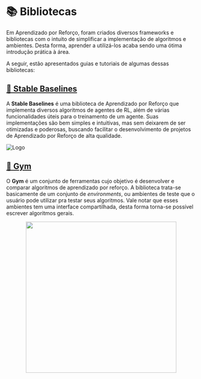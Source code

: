# 📚 Bibliotecas

Em Aprendizado por Reforço, foram criados diversos frameworks e bibliotecas com o intuito de simplificar a implementação de algoritmos e ambientes. Desta forma, aprender a utilizá-los acaba sendo uma ótima introdução prática à área.

A seguir, estão apresentados guias e tutoriais de algumas dessas bibliotecas:

## [👾 Stable Baselines](Stable%20Baselines)

A **Stable Baselines** é uma biblioteca de Aprendizado por Reforço que implementa diversos algoritmos de agentes de RL, além de várias funcionalidades úteis para o treinamento de um agente. Suas implementações são bem simples e intuitivas, mas sem deixarem de ser otimizadas e poderosas, buscando facilitar o desenvolvimento de projetos de Aprendizado por Reforço de alta qualidade.

![Logo](https://github.com/hill-a/stable-baselines/raw/master/docs//_static/img/logo.png "Logo da Stable Baselines")

## [💪 Gym](Gym)

O **Gym** é um conjunto de ferramentas cujo objetivo é desenvolver e comparar algoritmos de aprendizado por reforço. A biblioteca trata-se basicamente de um conjunto de *environments*, ou ambientes de teste que o usuário pode utilizar pra testar seus algoritmos. Vale notar que esses ambientes tem uma interface compartilhada, desta forma torna-se possível escrever algoritmos gerais.

<center><img src="https://gym.openai.com/assets/dist/nav/nav-logo-dark-e5f2a4965e.svg" width="400"/></center>
